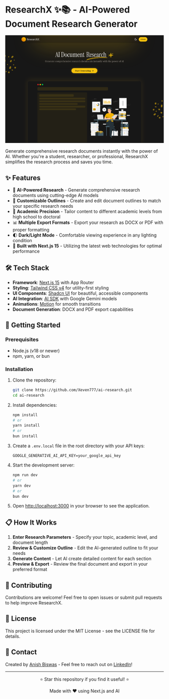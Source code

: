 # ResearchX ✨📚 - AI-Powered Document Research Generator

![alt text](src/app/opengraph.png)

Generate comprehensive research documents instantly with the power of AI. Whether you're a student, researcher, or professional, ResearchX simplifies the research process and saves you time.

## ✨ Features

- 🧠 **AI-Powered Research** - Generate comprehensive research documents using cutting-edge AI models
- 📝 **Customizable Outlines** - Create and edit document outlines to match your specific research needs
- 🎯 **Academic Precision** - Tailor content to different academic levels from high school to doctoral
- 📊 **Multiple Export Formats** - Export your research as DOCX or PDF with proper formatting
- 🌓 **Dark/Light Mode** - Comfortable viewing experience in any lighting condition
- 🚀 **Built with Next.js 15** - Utilizing the latest web technologies for optimal performance

## 🛠️ Tech Stack

- **Framework**: [Next.js 15](https://nextjs.org/) with App Router
- **Styling**: [Tailwind CSS v4](https://tailwindcss.com/) for utility-first styling
- **UI Components**: [Shadcn UI](https://ui.shadcn.com/) for beautiful, accessible components
- **AI Integration**: [AI SDK](https://sdk.vercel.ai/docs) with Google Gemini models
- **Animations**: [Motion](https://motion.dev/) for smooth transitions
- **Document Generation**: DOCX and PDF export capabilities

## 🚀 Getting Started

### Prerequisites

- Node.js (v18 or newer)
- npm, yarn, or bun

### Installation

1. Clone the repository:

   ```bash
   git clone https://github.com/Xeven777/ai-research.git
   cd ai-research
   ```

2. Install dependencies:

   ```bash
   npm install
   # or
   yarn install
   # or
   bun install
   ```

3. Create a `.env.local` file in the root directory with your API keys:

   ```
   GOOGLE_GENERATIVE_AI_API_KEY=your_google_api_key
   ```

4. Start the development server:

   ```bash
   npm run dev
   # or
   yarn dev
   # or
   bun dev
   ```

5. Open [http://localhost:3000](http://localhost:3000) in your browser to see the application.

## 📋 How It Works

1. **Enter Research Parameters** - Specify your topic, academic level, and document length
2. **Review & Customize Outline** - Edit the AI-generated outline to fit your needs
3. **Generate Content** - Let AI create detailed content for each section
4. **Preview & Export** - Review the final document and export in your preferred format

## 🤝 Contributing

Contributions are welcome! Feel free to open issues or submit pull requests to help improve ResearchX.

## 📄 License

This project is licensed under the MIT License - see the LICENSE file for details.

## 👤 Contact

Created by [Anish Biswas](https://github.com/Xeven777) - Feel free to reach out on [LinkedIn](https://www.linkedin.com/in/anishbiswas777/)!

---

<div align="center">
  <p>⭐ Star this repository if you find it useful! ⭐</p>
  <p>Made with ❤️ using Next.js and AI</p>
</div>
